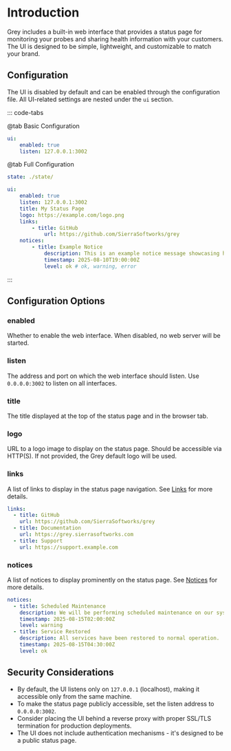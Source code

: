 # Introduction

Grey includes a built-in web interface that provides a status page for monitoring your probes and sharing health information with your customers. The UI is designed to be simple, lightweight, and customizable to match your brand.

## Configuration

The UI is disabled by default and can be enabled through the configuration file. All UI-related settings are nested under the `ui` section.

::: code-tabs

@tab Basic Configuration

```yaml
ui:
    enabled: true
    listen: 127.0.0.1:3002
```

@tab Full Configuration

```yaml
state: ./state/

ui:
    enabled: true
    listen: 127.0.0.1:3002
    title: My Status Page
    logo: https://example.com/logo.png
    links:
        - title: GitHub
            url: https://github.com/SierraSoftworks/grey
    notices:
        - title: Example Notice
            description: This is an example notice message showcasing how you can alert users to something happening on your platform.
            timestamp: 2025-08-10T19:00:00Z
            level: ok # ok, warning, error
```

:::

## Configuration Options

### enabled <Badge text="required" type="danger"/>

Whether to enable the web interface. When disabled, no web server will be started.

### listen <Badge text="default: 127.0.0.1:3002"/>

The address and port on which the web interface should listen. Use `0.0.0.0:3002` to listen on all interfaces.

### title <Badge text="default: Grey Status Page"/>

The title displayed at the top of the status page and in the browser tab.

### logo

URL to a logo image to display on the status page. Should be accessible via HTTP(S). If not provided, the Grey default logo will be used.

### links

A list of links to display in the status page navigation. See [Links](./links.md) for more details.

```yaml
links:
  - title: GitHub
    url: https://github.com/SierraSoftworks/grey
  - title: Documentation
    url: https://grey.sierrasoftworks.com
  - title: Support
    url: https://support.example.com
```

### notices

A list of notices to display prominently on the status page. See [Notices](./notices.md) for more details.

```yaml
notices:
  - title: Scheduled Maintenance
    description: We will be performing scheduled maintenance on our systems from 2:00 AM to 4:00 AM UTC on August 15th.
    timestamp: 2025-08-15T02:00:00Z
    level: warning
  - title: Service Restored
    description: All services have been restored to normal operation.
    timestamp: 2025-08-15T04:30:00Z
    level: ok
```

## Security Considerations

- By default, the UI listens only on `127.0.0.1` (localhost), making it accessible only from the same machine.
- To make the status page publicly accessible, set the listen address to `0.0.0.0:3002`.
- Consider placing the UI behind a reverse proxy with proper SSL/TLS termination for production deployments.
- The UI does not include authentication mechanisms - it's designed to be a public status page.
